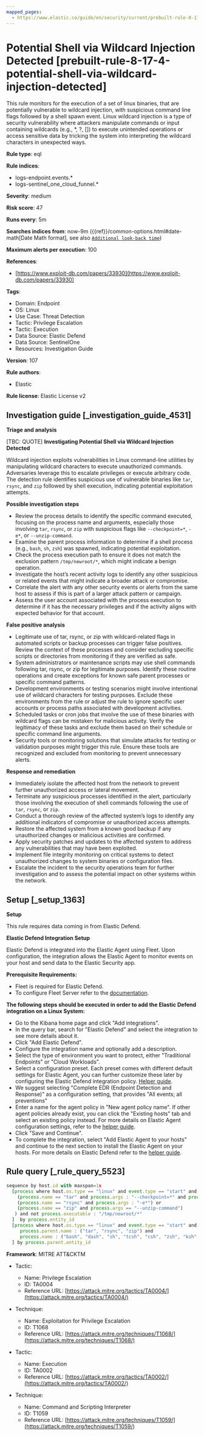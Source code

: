 ```yaml
---
mapped_pages:
  - https://www.elastic.co/guide/en/security/current/prebuilt-rule-8-17-4-potential-shell-via-wildcard-injection-detected.html
---
```


# Potential Shell via Wildcard Injection Detected [prebuilt-rule-8-17-4-potential-shell-via-wildcard-injection-detected]

This rule monitors for the execution of a set of linux binaries, that are potentially vulnerable to wildcard injection, with suspicious command line flags followed by a shell spawn event. Linux wildcard injection is a type of security vulnerability where attackers manipulate commands or input containing wildcards (e.g., *, ?, []) to execute unintended operations or access sensitive data by tricking the system into interpreting the wildcard characters in unexpected ways.

**Rule type**: eql

**Rule indices**:

* logs-endpoint.events.*
* logs-sentinel_one_cloud_funnel.*

**Severity**: medium

**Risk score**: 47

**Runs every**: 5m

**Searches indices from**: now-9m ({{ref}}/common-options.html#date-math[Date Math format], see also [`Additional look-back time`](docs-content://solutions/security/detect-and-alert/create-detection-rule.md#rule-schedule))

**Maximum alerts per execution**: 100

**References**:

* [https://www.exploit-db.com/papers/33930](https://www.exploit-db.com/papers/33930)

**Tags**:

* Domain: Endpoint
* OS: Linux
* Use Case: Threat Detection
* Tactic: Privilege Escalation
* Tactic: Execution
* Data Source: Elastic Defend
* Data Source: SentinelOne
* Resources: Investigation Guide

**Version**: 107

**Rule authors**:

* Elastic

**Rule license**: Elastic License v2

## Investigation guide [_investigation_guide_4531]

**Triage and analysis**

[TBC: QUOTE]
**Investigating Potential Shell via Wildcard Injection Detected**

Wildcard injection exploits vulnerabilities in Linux command-line utilities by manipulating wildcard characters to execute unauthorized commands. Adversaries leverage this to escalate privileges or execute arbitrary code. The detection rule identifies suspicious use of vulnerable binaries like `tar`, `rsync`, and `zip` followed by shell execution, indicating potential exploitation attempts.

**Possible investigation steps**

* Review the process details to identify the specific command executed, focusing on the process name and arguments, especially those involving `tar`, `rsync`, or `zip` with suspicious flags like `--checkpoint=*`, `-e*`, or `--unzip-command`.
* Examine the parent process information to determine if a shell process (e.g., `bash`, `sh`, `zsh`) was spawned, indicating potential exploitation.
* Check the process execution path to ensure it does not match the exclusion pattern `/tmp/newroot/*`, which might indicate a benign operation.
* Investigate the host’s recent activity logs to identify any other suspicious or related events that might indicate a broader attack or compromise.
* Correlate the alert with any other security events or alerts from the same host to assess if this is part of a larger attack pattern or campaign.
* Assess the user account associated with the process execution to determine if it has the necessary privileges and if the activity aligns with expected behavior for that account.

**False positive analysis**

* Legitimate use of tar, rsync, or zip with wildcard-related flags in automated scripts or backup processes can trigger false positives. Review the context of these processes and consider excluding specific scripts or directories from monitoring if they are verified as safe.
* System administrators or maintenance scripts may use shell commands following tar, rsync, or zip for legitimate purposes. Identify these routine operations and create exceptions for known safe parent processes or specific command patterns.
* Development environments or testing scenarios might involve intentional use of wildcard characters for testing purposes. Exclude these environments from the rule or adjust the rule to ignore specific user accounts or process paths associated with development activities.
* Scheduled tasks or cron jobs that involve the use of these binaries with wildcard flags can be mistaken for malicious activity. Verify the legitimacy of these tasks and exclude them based on their schedule or specific command line arguments.
* Security tools or monitoring solutions that simulate attacks for testing or validation purposes might trigger this rule. Ensure these tools are recognized and excluded from monitoring to prevent unnecessary alerts.

**Response and remediation**

* Immediately isolate the affected host from the network to prevent further unauthorized access or lateral movement.
* Terminate any suspicious processes identified in the alert, particularly those involving the execution of shell commands following the use of `tar`, `rsync`, or `zip`.
* Conduct a thorough review of the affected system’s logs to identify any additional indicators of compromise or unauthorized access attempts.
* Restore the affected system from a known good backup if any unauthorized changes or malicious activities are confirmed.
* Apply security patches and updates to the affected system to address any vulnerabilities that may have been exploited.
* Implement file integrity monitoring on critical systems to detect unauthorized changes to system binaries or configuration files.
* Escalate the incident to the security operations team for further investigation and to assess the potential impact on other systems within the network.


## Setup [_setup_1363]

**Setup**

This rule requires data coming in from Elastic Defend.

**Elastic Defend Integration Setup**

Elastic Defend is integrated into the Elastic Agent using Fleet. Upon configuration, the integration allows the Elastic Agent to monitor events on your host and send data to the Elastic Security app.

**Prerequisite Requirements:**

* Fleet is required for Elastic Defend.
* To configure Fleet Server refer to the [documentation](docs-content://reference/ingestion-tools/fleet/fleet-server.md).

**The following steps should be executed in order to add the Elastic Defend integration on a Linux System:**

* Go to the Kibana home page and click "Add integrations".
* In the query bar, search for "Elastic Defend" and select the integration to see more details about it.
* Click "Add Elastic Defend".
* Configure the integration name and optionally add a description.
* Select the type of environment you want to protect, either "Traditional Endpoints" or "Cloud Workloads".
* Select a configuration preset. Each preset comes with different default settings for Elastic Agent, you can further customize these later by configuring the Elastic Defend integration policy. [Helper guide](docs-content://solutions/security/configure-elastic-defend/configure-an-integration-policy-for-elastic-defend.md).
* We suggest selecting "Complete EDR (Endpoint Detection and Response)" as a configuration setting, that provides "All events; all preventions"
* Enter a name for the agent policy in "New agent policy name". If other agent policies already exist, you can click the "Existing hosts" tab and select an existing policy instead. For more details on Elastic Agent configuration settings, refer to the [helper guide](docs-content://reference/ingestion-tools/fleet/agent-policy.md).
* Click "Save and Continue".
* To complete the integration, select "Add Elastic Agent to your hosts" and continue to the next section to install the Elastic Agent on your hosts. For more details on Elastic Defend refer to the [helper guide](docs-content://solutions/security/configure-elastic-defend/install-elastic-defend.md).


## Rule query [_rule_query_5523]

```js
sequence by host.id with maxspan=1s
  [process where host.os.type == "linux" and event.type == "start" and event.action in ("exec", "start") and (
    (process.name == "tar" and process.args : "--checkpoint=*" and process.args : "--checkpoint-action=*") or
    (process.name == "rsync" and process.args : "-e*") or
    (process.name == "zip" and process.args == "--unzip-command")
   ) and not process.executable : "/tmp/newroot/*"
  ]  by process.entity_id
  [process where host.os.type == "linux" and event.type == "start" and event.action in ("exec", "start") and
     process.parent.name : ("tar", "rsync", "zip") and
     process.name : ("bash", "dash", "sh", "tcsh", "csh", "zsh", "ksh", "fish")
  ] by process.parent.entity_id
```

**Framework**: MITRE ATT&CKTM

* Tactic:

    * Name: Privilege Escalation
    * ID: TA0004
    * Reference URL: [https://attack.mitre.org/tactics/TA0004/](https://attack.mitre.org/tactics/TA0004/)

* Technique:

    * Name: Exploitation for Privilege Escalation
    * ID: T1068
    * Reference URL: [https://attack.mitre.org/techniques/T1068/](https://attack.mitre.org/techniques/T1068/)

* Tactic:

    * Name: Execution
    * ID: TA0002
    * Reference URL: [https://attack.mitre.org/tactics/TA0002/](https://attack.mitre.org/tactics/TA0002/)

* Technique:

    * Name: Command and Scripting Interpreter
    * ID: T1059
    * Reference URL: [https://attack.mitre.org/techniques/T1059/](https://attack.mitre.org/techniques/T1059/)



